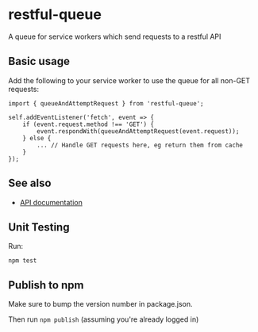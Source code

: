 # restful-queue
A queue for service workers which send requests to a restful API

## Basic usage

Add the following to your service worker to use the queue for all non-GET requests:

```
import { queueAndAttemptRequest } from 'restful-queue';

self.addEventListener('fetch', event => {
	if (event.request.method !== 'GET') {
		event.respondWith(queueAndAttemptRequest(event.request));
	} else {
		... // Handle GET requests here, eg return them from cache
	}
});
```

## See also

* [API documentation](https://github.com/lucas42/restful-queue/tree/main/docs/API.md)


## Unit Testing
Run:
```
npm test
```

## Publish to npm
Make sure to bump the version number in package.json.

Then run `npm publish` (assuming you're already logged in)